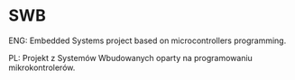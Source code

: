 # SWB
ENG: Embedded Systems project based on microcontrollers programming.  
  
PL: Projekt z Systemów Wbudowanych oparty na programowaniu mikrokontrolerów.
